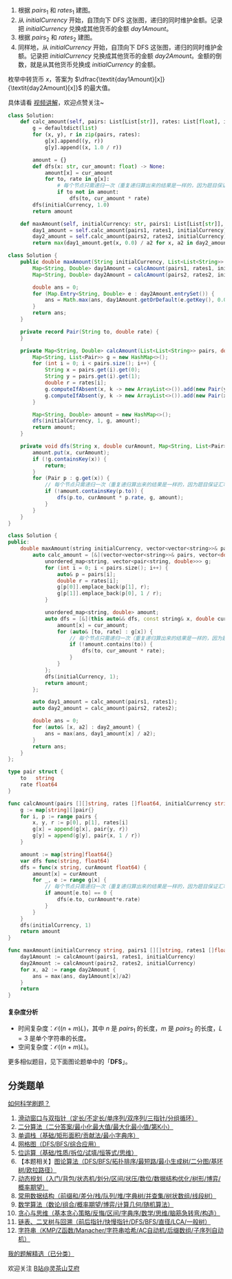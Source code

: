 1. 根据 $\textit{pairs}_1$ 和 $\textit{rates}_1$ 建图。
2. 从 $\textit{initialCurrency}$ 开始，自顶向下 DFS 这张图，递归的同时维护金额。记录把 $\textit{initialCurrency}$ 兑换成其他货币的金额 $\textit{day1Amount}$。
3. 根据 $\textit{pairs}_2$ 和 $\textit{rates}_2$ 建图。
4. 同样地，从 $\textit{initialCurrency}$ 开始，自顶向下 DFS 这张图，递归的同时维护金额。记录把 $\textit{initialCurrency}$ 兑换成其他货币的金额 $\textit{day2Amount}$。金额的倒数，就是从其他货币兑换成 $\textit{initialCurrency}$ 的金额。

枚举中转货币 $x$，答案为 $\dfrac{\textit{day1Amount}[x]}{\textit{day2Amount}[x]}$ 的最大值。

具体请看 [视频讲解](https://www.bilibili.com/video/BV1pnqZYKEqr/?t=6m10s)，欢迎点赞关注~

```py [sol-Python3]
class Solution:
    def calc_amount(self, pairs: List[List[str]], rates: List[float], initialCurrency: str) -> Dict[str, float]:
        g = defaultdict(list)
        for (x, y), r in zip(pairs, rates):
            g[x].append((y, r))
            g[y].append((x, 1.0 / r))

        amount = {}
        def dfs(x: str, cur_amount: float) -> None:
            amount[x] = cur_amount
            for to, rate in g[x]:
                # 每个节点只需递归一次（重复递归算出来的结果是一样的，因为题目保证汇率没有矛盾）
                if to not in amount:
                    dfs(to, cur_amount * rate)
        dfs(initialCurrency, 1.0)
        return amount

    def maxAmount(self, initialCurrency: str, pairs1: List[List[str]], rates1: List[float], pairs2: List[List[str]], rates2: List[float]) -> float:
        day1_amount = self.calc_amount(pairs1, rates1, initialCurrency)
        day2_amount = self.calc_amount(pairs2, rates2, initialCurrency)
        return max(day1_amount.get(x, 0.0) / a2 for x, a2 in day2_amount.items())
```

```java [sol-Java]
class Solution {
    public double maxAmount(String initialCurrency, List<List<String>> pairs1, double[] rates1, List<List<String>> pairs2, double[] rates2) {
        Map<String, Double> day1Amount = calcAmount(pairs1, rates1, initialCurrency);
        Map<String, Double> day2Amount = calcAmount(pairs2, rates2, initialCurrency);

        double ans = 0;
        for (Map.Entry<String, Double> e : day2Amount.entrySet()) {
            ans = Math.max(ans, day1Amount.getOrDefault(e.getKey(), 0.0) / e.getValue());
        }
        return ans;
    }

    private record Pair(String to, double rate) {
    }

    private Map<String, Double> calcAmount(List<List<String>> pairs, double[] rates, String initialCurrency) {
        Map<String, List<Pair>> g = new HashMap<>();
        for (int i = 0; i < pairs.size(); i++) {
            String x = pairs.get(i).get(0);
            String y = pairs.get(i).get(1);
            double r = rates[i];
            g.computeIfAbsent(x, k -> new ArrayList<>()).add(new Pair(y, r));
            g.computeIfAbsent(y, k -> new ArrayList<>()).add(new Pair(x, 1 / r));
        }

        Map<String, Double> amount = new HashMap<>();
        dfs(initialCurrency, 1, g, amount);
        return amount;
    }

    private void dfs(String x, double curAmount, Map<String, List<Pair>> g, Map<String, Double> amount) {
        amount.put(x, curAmount);
        if (!g.containsKey(x)) {
            return;
        }
        for (Pair p : g.get(x)) {
            // 每个节点只需递归一次（重复递归算出来的结果是一样的，因为题目保证汇率没有矛盾）
            if (!amount.containsKey(p.to)) {
                dfs(p.to, curAmount * p.rate, g, amount);
            }
        }
    }
}
```

```cpp [sol-C++]
class Solution {
public:
    double maxAmount(string initialCurrency, vector<vector<string>>& pairs1, vector<double>& rates1, vector<vector<string>>& pairs2, vector<double>& rates2) {
        auto calc_amount = [&](vector<vector<string>>& pairs, vector<double>& rates) {
            unordered_map<string, vector<pair<string, double>>> g;
            for (int i = 0; i < pairs.size(); i++) {
                auto& p = pairs[i];
                double r = rates[i];
                g[p[0]].emplace_back(p[1], r);
                g[p[1]].emplace_back(p[0], 1 / r);
            }

            unordered_map<string, double> amount;
            auto dfs = [&](this auto&& dfs, const string& x, double cur_amount) -> void {
                amount[x] = cur_amount;
                for (auto& [to, rate] : g[x]) {
                    // 每个节点只需递归一次（重复递归算出来的结果是一样的，因为题目保证汇率没有矛盾）
                    if (!amount.contains(to)) {
                        dfs(to, cur_amount * rate);
                    }
                }
            };
            dfs(initialCurrency, 1);
            return amount;
        };

        auto day1_amount = calc_amount(pairs1, rates1);
        auto day2_amount = calc_amount(pairs2, rates2);

        double ans = 0;
        for (auto& [x, a2] : day2_amount) {
            ans = max(ans, day1_amount[x] / a2);
        }
        return ans;
    }
};
```

```go [sol-Go]
type pair struct {
	to   string
	rate float64
}

func calcAmount(pairs [][]string, rates []float64, initialCurrency string) map[string]float64 {
	g := map[string][]pair{}
	for i, p := range pairs {
		x, y, r := p[0], p[1], rates[i]
		g[x] = append(g[x], pair{y, r})
		g[y] = append(g[y], pair{x, 1 / r})
	}

	amount := map[string]float64{}
	var dfs func(string, float64)
	dfs = func(x string, curAmount float64) {
		amount[x] = curAmount
		for _, e := range g[x] {
			// 每个节点只需递归一次（重复递归算出来的结果是一样的，因为题目保证汇率没有矛盾）
			if amount[e.to] == 0 {
				dfs(e.to, curAmount*e.rate)
			}
		}
	}
	dfs(initialCurrency, 1)
	return amount
}

func maxAmount(initialCurrency string, pairs1 [][]string, rates1 []float64, pairs2 [][]string, rates2 []float64) (ans float64) {
	day1Amount := calcAmount(pairs1, rates1, initialCurrency)
	day2Amount := calcAmount(pairs2, rates2, initialCurrency)
	for x, a2 := range day2Amount {
		ans = max(ans, day1Amount[x]/a2)
	}
	return
}
```

#### 复杂度分析

- 时间复杂度：$\mathcal{O}((n+m)L)$，其中 $n$ 是 $\textit{pairs}_1$ 的长度，$m$ 是 $\textit{pairs}_2$ 的长度，$L=3$ 是单个字符串的长度。
- 空间复杂度：$\mathcal{O}((n+m)L)$。

更多相似题目，见下面图论题单中的「**DFS**」。

## 分类题单

[如何科学刷题？](https://leetcode.cn/circle/discuss/RvFUtj/)

1. [滑动窗口与双指针（定长/不定长/单序列/双序列/三指针/分组循环）](https://leetcode.cn/circle/discuss/0viNMK/)
2. [二分算法（二分答案/最小化最大值/最大化最小值/第K小）](https://leetcode.cn/circle/discuss/SqopEo/)
3. [单调栈（基础/矩形面积/贡献法/最小字典序）](https://leetcode.cn/circle/discuss/9oZFK9/)
4. [网格图（DFS/BFS/综合应用）](https://leetcode.cn/circle/discuss/YiXPXW/)
5. [位运算（基础/性质/拆位/试填/恒等式/思维）](https://leetcode.cn/circle/discuss/dHn9Vk/)
6. 【本题相关】[图论算法（DFS/BFS/拓扑排序/最短路/最小生成树/二分图/基环树/欧拉路径）](https://leetcode.cn/circle/discuss/01LUak/)
7. [动态规划（入门/背包/状态机/划分/区间/状压/数位/数据结构优化/树形/博弈/概率期望）](https://leetcode.cn/circle/discuss/tXLS3i/)
8. [常用数据结构（前缀和/差分/栈/队列/堆/字典树/并查集/树状数组/线段树）](https://leetcode.cn/circle/discuss/mOr1u6/)
9. [数学算法（数论/组合/概率期望/博弈/计算几何/随机算法）](https://leetcode.cn/circle/discuss/IYT3ss/)
10. [贪心与思维（基本贪心策略/反悔/区间/字典序/数学/思维/脑筋急转弯/构造）](https://leetcode.cn/circle/discuss/g6KTKL/)
11. [链表、二叉树与回溯（前后指针/快慢指针/DFS/BFS/直径/LCA/一般树）](https://leetcode.cn/circle/discuss/K0n2gO/)
12. [字符串（KMP/Z函数/Manacher/字符串哈希/AC自动机/后缀数组/子序列自动机）](https://leetcode.cn/circle/discuss/SJFwQI/)

[我的题解精选（已分类）](https://github.com/EndlessCheng/codeforces-go/blob/master/leetcode/SOLUTIONS.md)

欢迎关注 [B站@灵茶山艾府](https://space.bilibili.com/206214)
